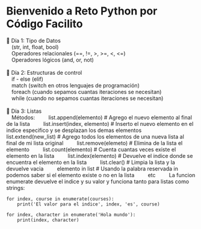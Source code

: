 # Bienvenido a Reto Python por Código Facilito

:small_blue_diamond: Día 1: Tipo de Datos <br>
&emsp;(str, int, float, bool) <br>
&emsp;Operadores relacionales (==, !=, >, >=, <, <=) <br>
&emsp;Operadores lógicos (and, or, not) <br>
<br>
:small_blue_diamond: Día 2: Estructuras de control <br>
&emsp;if - else (elif) <br>
&emsp;match (switch en otros lenguajes de programación) <br>
&emsp;foreach (cuando sepamos cuantas iteraciones se necesitan) <br>
&emsp;while (cuando no sepamos cuantas iteraciones se necesitan) <br>
<br>
:small_blue_diamond: Día 3: Listas <br>
&emsp;Métodos: 
&emsp; &emsp;list.append(elemento) # Agrego el nuevo elemento al final de la lista
&emsp; &emsp;list.insert(index, elemento) # Inserto el nuevo elemento en el indice especifico y se desplazan los demas elementos 
&emsp; &emsp;list.extend(new_list) # Agrego todos los elementos de una nueva lista al final de mi lista original
&emsp; &emsp;list.remove(elemeto) # Elimina de la lista el elemento 
&emsp; &emsp;list.count(elemento) # Cuenta cuantas veces existe el elemento en la lista
&emsp; &emsp;list.index(elemento) # Devuelve el indice donde se encuentra el elemento en la lista 
&emsp; &emsp;list.clear() # Limpia la lista y la devuelve vacia
&emsp; &emsp;elemento in list # Usando la palabra reservada in podemos saber si el elemento existe o no en la lista 
&emsp; &emsp;etc
&emsp; &emsp;La funcion enumerate devuelve el indice y su valor y funciona tanto para listas como strings:
```
for index, course in enumerate(courses):
    print('El valor para el indice', index, 'es', course)

for index, character in enumerate('Hola mundo'):
    print(index, character)
```